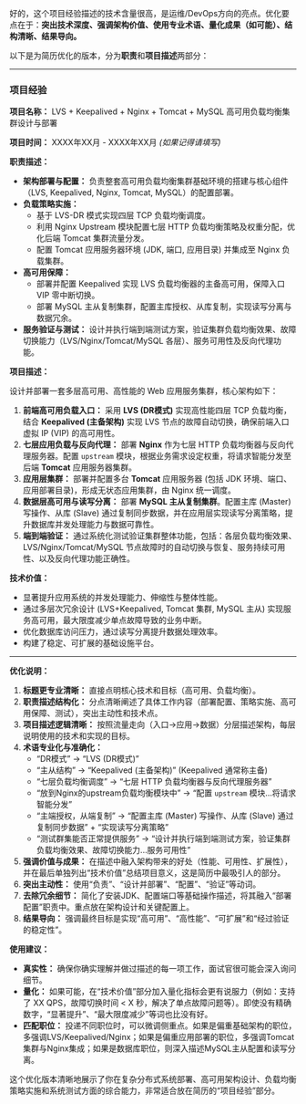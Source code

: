 好的，这个项目经验描述的技术含量很高，是运维/DevOps方向的亮点。优化要点在于：**突出技术深度、强调架构价值、使用专业术语、量化成果（如可能）、结构清晰、结果导向。**

以下是为简历优化的版本，分为**职责**和**项目描述**两部分：

---

### 项目经验

**项目名称：** LVS + Keepalived + Nginx + Tomcat + MySQL 高可用负载均衡集群设计与部署

**项目时间：** XXXX年XX月 - XXXX年XX月 *(如果记得请填写)*

**职责描述：**

*   **架构部署与配置：** 负责整套高可用负载均衡集群基础环境的搭建与核心组件（LVS, Keepalived, Nginx, Tomcat, MySQL）的配置部署。
*   **负载策略实施：**
    *   基于 LVS-DR 模式实现四层 TCP 负载均衡调度。
    *   利用 Nginx Upstream 模块配置七层 HTTP 负载均衡策略及权重分配，优化后端 Tomcat 集群流量分发。
    *   配置 Tomcat 应用服务器环境 (JDK, 端口, 应用目录) 并集成至 Nginx 负载集群。
*   **高可用保障：**
    *   部署并配置 Keepalived 实现 LVS 负载均衡器的主备高可用，保障入口 VIP 零中断切换。
    *   部署 MySQL 主从复制集群，配置主库授权、从库复制，实现读写分离与数据冗余。
*   **服务验证与测试：** 设计并执行端到端测试方案，验证集群负载均衡效果、故障切换能力（LVS/Nginx/Tomcat/MySQL 各层）、服务可用性及反向代理功能。

**项目描述：**

设计并部署一套多层高可用、高性能的 Web 应用服务集群，核心架构如下：

1.  **前端高可用负载入口：** 采用 **LVS (DR模式)** 实现高性能四层 TCP 负载均衡，结合 **Keepalived (主备架构)** 实现 LVS 节点的故障自动切换，确保前端入口虚拟 IP (VIP) 的高可用性。
2.  **七层应用负载与反向代理：** 部署 **Nginx** 作为七层 HTTP 负载均衡器与反向代理服务器。配置 `upstream` 模块，根据业务需求设定权重，将请求智能分发至后端 **Tomcat** 应用服务器集群。
3.  **应用层集群：** 部署并配置多台 **Tomcat** 应用服务器 (包括 JDK 环境、端口、应用部署目录)，形成无状态应用集群，由 Nginx 统一调度。
4.  **数据层高可用与读写分离：** 部署 **MySQL 主从复制集群**。配置主库 (Master) 写操作、从库 (Slave) 通过复制同步数据，并在应用层实现读写分离策略，提升数据库并发处理能力与数据可靠性。
5.  **端到端验证：** 通过系统化测试验证集群整体功能，包括：各层负载均衡效果、LVS/Nginx/Tomcat/MySQL 节点故障时的自动切换与恢复、服务持续可用性、以及反向代理功能正确性。

**技术价值：**
*   显著提升应用系统的并发处理能力、伸缩性与整体性能。
*   通过多层次冗余设计 (LVS+Keepalived, Tomcat 集群, MySQL 主从) 实现服务高可用，最大限度减少单点故障导致的业务中断。
*   优化数据库访问压力，通过读写分离提升数据处理效率。
*   构建了稳定、可扩展的基础设施平台。

---

**优化说明：**

1.  **标题更专业清晰：** 直接点明核心技术和目标（高可用、负载均衡）。
2.  **职责描述结构化：** 分点清晰阐述了具体工作内容（部署配置、策略实施、高可用保障、测试），突出主动性和技术点。
3.  **项目描述逻辑清晰：** 按照流量走向（入口->应用->数据）分层描述架构，每层说明使用的技术和实现的目标。
4.  **术语专业化与准确化：**
    *   “DR模式” -> “LVS (DR模式)”
    *   “主从结构” -> “Keepalived (主备架构)” (Keepalived 通常称主备)
    *   “七层负载均衡调度” -> “七层 HTTP 负载均衡器与反向代理服务器”
    *   “放到Nginx的upstream负载均衡模块中” -> “配置 `upstream` 模块...将请求智能分发”
    *   “主端授权，从端复制” -> “配置主库 (Master) 写操作、从库 (Slave) 通过复制同步数据” + “实现读写分离策略”
    *   “测试群集能否正常提供服务” -> “设计并执行端到端测试方案，验证集群负载均衡效果、故障切换能力...服务可用性”
5.  **强调价值与成果：** 在描述中融入架构带来的好处（性能、可用性、扩展性），并在最后单独列出“技术价值”总结项目意义，这是简历中最吸引人的部分。
6.  **突出主动性：** 使用“负责”、“设计并部署”、“配置”、“验证”等动词。
7.  **去除冗余细节：** 简化了安装JDK、配置端口等基础操作描述，将其融入“部署配置”职责中。重点放在架构设计和关键配置上。
8.  **结果导向：** 强调最终目标是实现“高可用”、“高性能”、“可扩展”和“经过验证的稳定性”。

**使用建议：**

*   **真实性：** 确保你确实理解并做过描述的每一项工作，面试官很可能会深入询问细节。
*   **量化：** 如果可能，在“技术价值”部分加入量化指标会更有说服力（例如：支持了 XX QPS，故障切换时间 < X 秒，解决了单点故障问题等）。即使没有精确数字，“显著提升”、“最大限度减少”等词也比没有好。
*   **匹配职位：** 投递不同职位时，可以微调侧重点。如果是偏重基础架构的职位，多强调LVS/Keepalived/Nginx；如果是偏重应用部署的职位，多强调Tomcat集群与Nginx集成；如果是数据库职位，则深入描述MySQL主从配置和读写分离。

这个优化版本清晰地展示了你在复杂分布式系统部署、高可用架构设计、负载均衡策略实施和系统测试方面的综合能力，非常适合放在简历的“项目经验”部分。